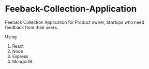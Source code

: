 # Feeback-Collection-Application

Feeback Collection Application for Product owner, Startups who need feedback from their users. 

Using

1) React
2) Node
3) Express
4) MongoDB
